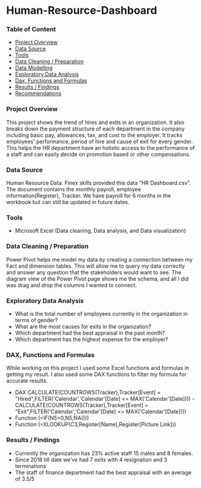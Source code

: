 # Human-Resource-Dashboard


### Table of Content
- [Project Overview](#project-overview)
- [Data Source](#data-source)
- [Tools](#tools)
- [Data Cleaning / Preparation](#data-cleaning-/-preparation)
- [Data Modelling](#data-modelling)
- [Exploratory Data Analysis](#exploratory-data-analysis)
- [Dax, Functions and Formulas](#dax,-functions-and-formulas)
- [Results / Findings](#results-/-findings)
- [Recommendations](#recommendations)

### Project Overview

This project shows the trend of hires and exits in an organization. It also breaks down the payment structure of each department in the company including basic pay, allowances, tax, and cost to the employer. 
It tracks employees' performance, period of hire and cause of exit for every gender. 
This helps the HR department have an holistic access to the performance of a staff and can easily decide on promotion based or other compensations.

### Data Source

Human Resource Data: Finex skills provided this data “HR Dashboard.csv”. 
The document contains the monthly payroll, employee information(Register), Tracker. We have payroll for 6 months in the workbook but can still be updated in future dates.

### Tools

 - Microsoft Excel (Data cleaning, Data analysis, and Data visualization)

### Data Cleaning / Preparation

Power Pivot helps me model my data by creating a connection between my Fact and dimension tables. This will allow me to query my data correctly and answer any question that the stakeholders would want to see. 
The diagram view of the Power Pivot page shows me the schema, and all I did was drag and drop the columns I wanted to connect.

### Exploratory Data Analysis

 - What is the total number of employees currently in the organization in terms of gender?
 - What are the most causes for exits in the organization?
 - Which department had the best appraisal in the past month?
 - Which department has the highest expense for the employer?

### DAX, Functions and Formulas

While working on this project I used some Excel functions and formulas in getting my result. I also used some DAX functions to filter my formula for accurate results.
 - DAX CALCULATE(COUNTROWS(Tracker),Tracker[Event] = "Hired",FILTER('Calendar','Calendar'[Date] <= MAX('Calendar'[Date]))) - CALCULATE(COUNTROWS(Tracker),Tracker[Event] = "Exit",FILTER('Calendar','Calendar'[Date] <= MAX('Calendar'[Date])))
 - Function (=IF(N5>0,N5,NA()))
 - Function (=XLOOKUP($C$3,Register[Name],Register[Picture Link]))

### Results / Findings

 - Currently the organization has 23% active staff 15 males and 8 females.
 - Since 2018 till date we’ve had 7 exits with 4 resignation and 3 terminations
 - The staff of finance department had the best appraisal with an average of 3.5/5



